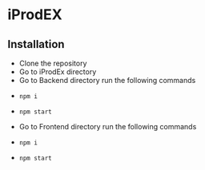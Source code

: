 # iProdEX

## Installation

- Clone the repository
- Go to iProdEx directory
- Go to Backend directory run the following commands
-     npm i
-     npm start
- Go to Frontend directory run the following commands
-     npm i
-     npm start
